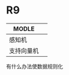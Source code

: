 # R9

| MODLE      |      |
| ---------- | ---- |
| 感知机     |      |
| 支持向量机 |      |

有什么办法使数据规则化

